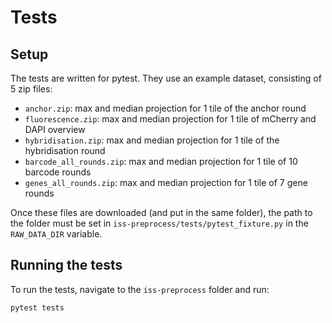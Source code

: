 # Tests


## Setup

The tests are written for pytest. They use an example dataset, consisting of 5 zip
files:
- `anchor.zip`: max and median projection for 1 tile of the anchor round
- `fluorescence.zip`: max and median projection for 1 tile of mCherry and DAPI overview
- `hybridisation.zip`: max and median projection for 1 tile of the hybridisation round
- `barcode_all_rounds.zip`: max and median projection for 1 tile of 10 barcode rounds
- `genes_all_rounds.zip`: max and median projection for 1 tile of 7 gene rounds


Once these files are downloaded (and put in the same folder), the path to the folder
must be set in `iss-preprocess/tests/pytest_fixture.py` in the `RAW_DATA_DIR` variable.

## Running the tests

To run the tests, navigate to the `iss-preprocess` folder and run:

```bash
pytest tests
```
